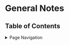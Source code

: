 # General Notes

## Table of Contents
<details>
<summary>Page Navigation</summary>
 
* [``](#)
* [``](#)

</details>

## 

## 